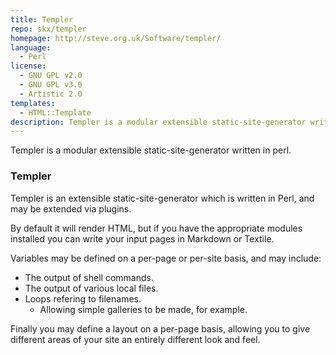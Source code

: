 ```yaml
---
title: Templer
repo: skx/templer
homepage: http://steve.org.uk/Software/templer/
language:
  - Perl
license:
  - GNU GPL v2.0
  - GNU GPL v3.0
  - Artistic 2.0
templates:
  - HTML::Template
description: Templer is a modular extensible static-site-generator written in perl.
---
```


Templer is a modular extensible static-site-generator written in perl.

### Templer

Templer is an extensible static-site-generator which is written in Perl,
and may be extended via plugins.

By default it will render HTML, but if you have the appropriate modules
installed you can write your input pages in Markdown or Textile.

Variables may be defined on a per-page or per-site basis, and may include:

* The output of shell commands.
* The output of various local files.
* Loops refering to filenames.
    * Allowing simple galleries to be made, for example.

Finally you may define a layout on a per-page basis, allowing you to give
different areas of your site an entirely different look and feel.


